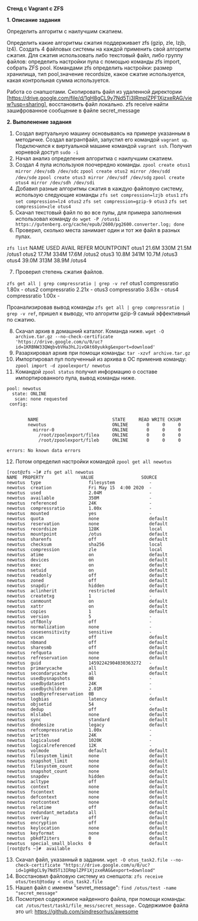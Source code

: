 **Стенд с Vagrant c ZFS**

 **1. Описание задания**

  Определить алгоритм с наилучшим сжатием.

  Определить какие алгоритмы сжатия поддерживает zfs (gzip, zle, lzjb, lz4). Создать 4 файловых системы на каждой применить свой алгоритм сжатия. Для сжатия использовать либо текстовый файл, либо группу файлов: определить настройки пула с помощью команды zfs import, собрать ZFS pool. 
Командами zfs определить настройки: размер хранилища, тип pool,значение recordsize, какое сжатие используется, какая контрольная сумма используется.

  Работа со снапшотами. Скопировать файл из удаленной директории [https://drive.google.com/file/d/1gH8gCL9y7Nd5Ti3IRmplZPF1XjzxeRAG/view?usp=sharing], восстановить файл локально. zfs receive найти зашифрованное сообщение в файле secret_message

**2. Выполенение задания**

1. Создал виртуальную машину основываясь на примере указанным в методичке. Создал вагрантфайл, запустил его командой ``vagrant up``. Подключился к виртуальной машине командой ``vagrant ssh``. Получил корневой доступ ``sudo -i``
2. Начал анализ определения алгоритма с наилучшим сжатием.
3. Создал 4 пула используюя поочередно команды.
``zpool create otus1 mirror /dev/sdb /dev/sdc``
``zpool create otus2 mirror /dev/sdd /dev/sde``
``zpool create otus3 mirror /dev/sdf /dev/sdg``
``zpool create otus4 mirror /dev/sdh /dev/sdi``
4. Добавил разные алгоритмы сжатия в каждую файловую систему, использую следующие команды
``zfs set compression=lzjb otus1``
``zfs set compression=lz4 otus2``
``zfs set compression=gzip-9 otus3``
``zfs set compression=zle otus4``
5. Скачал текстовый файл по во все пулы, для примера заполнения использовал команду
``do wget -P /otus$i https://gutenberg.org/cache/epub/2600/pg2600.converter.log; done``
6. Проверил, сколько места занимает один и тот же файл в разных пулах. 

``zfs list``
NAME    USED  AVAIL     REFER  MOUNTPOINT
otus1  21.6M   330M     21.5M  /otus1
otus2  17.7M   334M     17.6M  /otus2
otus3  10.8M   341M     10.7M  /otus3
otus4  39.0M   313M     38.9M  /otus4

7. Проверил степень сжатия файлов.

``zfs get all | grep compressratio | grep -v ref``
otus1  compressratio         1.80x                  -
otus2  compressratio         2.21x                  -
otus3  compressratio         3.63x                  -
otus4  compressratio         1.00x                  -

Проанализировав вывод команды ``zfs get all | grep compressratio | grep -v ref``, пришел к выводу, что алгоритм gzip-9 самый эффективный по сжатию.

8. Скачал архив в домашний каталог. Команда ниже. 
``wget -O archive.tar.gz --no-check-certificate 'https://drive.google.com/u/0/uc?id=1KRBNW33QWqbvbVHa3hLJivOAt60yukkg&export=download'``
9. Разархировал архив при помощи команды: ``tar -xzvf archive.tar.gz``
10. Импортировал пул полученный из архива в ОС применив команду: ``zpool import -d zpoolexport/ newotus``
11. Командой ``zpool status`` получил информацию о составе импортированного пула, вывод команды ниже.

```
pool: newotus  
  state: ONLINE  
   scan: none requested  
 config:


        NAME                            STATE     READ WRITE CKSUM
        newotus                         ONLINE       0     0     0
          mirror-0                      ONLINE       0     0     0
            /root/zpoolexport/filea     ONLINE       0     0     0
            /root/zpoolexport/fileb     ONLINE       0     0     0
            
errors: No known data errors
```
12. Потом определил настройки командой ``zpool get all newotus``  
```
[root@zfs ~]# zfs get all newotus
NAME  PROPERTY              VALUE                  SOURCE
newotus  type                  filesystem             -
newotus  creation              Fri May 15  4:00 2020  -
newotus  used                  2.04M                  -
newotus  available             350M                   -
newotus  referenced            24K                    -
newotus  compressratio         1.00x                  -
newotus  mounted               yes                    -
newotus  quota                 none                   default
newotus  reservation           none                   default
newotus  recordsize            128K                   local
newotus  mountpoint            /otus                  default
newotus  sharenfs              off                    default
newotus  checksum              sha256                 local
newotus  compression           zle                    local
newotus  atime                 on                     default
newotus  devices               on                     default
newotus  exec                  on                     default
newotus  setuid                on                     default
newotus  readonly              off                    default
newotus  zoned                 off                    default
newotus  snapdir               hidden                 default
newotus  aclinherit            restricted             default
newotus  createtxg             1                      -
newotus  canmount              on                     default
newotus  xattr                 on                     default
newotus  copies                1                      default
newotus  version               5                      -
newotus  utf8only              off                    -
newotus  normalization         none                   -
newotus  casesensitivity       sensitive              -
newotus  vscan                 off                    default
newotus  nbmand                off                    default
newotus  sharesmb              off                    default
newotus  refquota              none                   default
newotus  refreservation        none                   default
newotus  guid                  14592242904030363272   -
newotus  primarycache          all                    default
newotus  secondarycache        all                    default
newotus  usedbysnapshots       0B                     -
newotus  usedbydataset         24K                    -
newotus  usedbychildren        2.01M                  -
newotus  usedbyrefreservation  0B                     -
newotus  logbias               latency                default
newotus  objsetid              54                     -
newotus  dedup                 off                    default
newotus  mlslabel              none                   default
newotus  sync                  standard               default
newotus  dnodesize             legacy                 default
newotus  refcompressratio      1.00x                  -
newotus  written               24K                    -
newotus  logicalused           1020K                  -
newotus  logicalreferenced     12K                    -
newotus  volmode               default                default
newotus  filesystem_limit      none                   default
newotus  snapshot_limit        none                   default
newotus  filesystem_count      none                   default
newotus  snapshot_count        none                   default
newotus  snapdev               hidden                 default
newotus  acltype               off                    default
newotus  context               none                   default
newotus  fscontext             none                   default
newotus  defcontext            none                   default
newotus  rootcontext           none                   default
newotus  relatime              off                    default
newotus  redundant_metadata    all                    default
newotus  overlay               off                    default
newotus  encryption            off                    default
newotus  keylocation           none                   default
newotus  keyformat             none                   default
newotus  pbkdf2iters           0                      default
newotus  special_small_blocks  0                      default
[root@zfs ~]#  available  
```
13. Скачал файл, указанный в задании. ``wget -O otus_task2.file --no-check-certificate "https://drive.google.com/u/0/uc?id=1gH8gCL9y7Nd5Ti3IRmplZPF1XjzxeRAG&export=download"``
14. Восстановил файловую систему из снепшота: ``zfs receive otus/test@today < otus_task2.file``
15. Нашел файл с именем "sevret_message": ``find /otus/test -name "secret_message"``
16. Посмотрел содержимое найденного файла, при помощи команды: ``cat /otus/test/task1/file_mess/secret_message.``
Содержимое файла это url: https://github.com/sindresorhus/awesome
